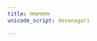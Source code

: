 ```yaml
---
title: यश्छन्दसाम्
unicode_script: devanagari

---
```

<div class="js_include" includetitle="true" newlevelforh1="2" unfilled url="/vedAH_yajuH/taittirIyam/AraNyakam/sarva-prastutiH/05_upaniShat/07_yash_ChandasAm.md"></div> 